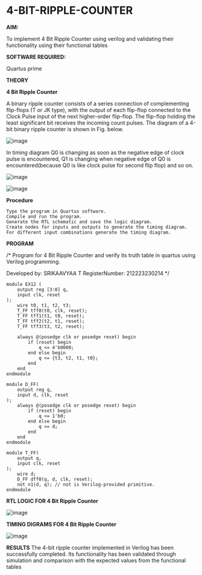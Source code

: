 # 4-BIT-RIPPLE-COUNTER

**AIM:**

To implement  4 Bit Ripple Counter using verilog and validating their functionality using their functional tables

**SOFTWARE REQUIRED:**

Quartus prime

**THEORY**

**4 Bit Ripple Counter**

A binary ripple counter consists of a series connection of complementing flip-flops (T or JK type), with the output of each flip-flop connected to the Clock Pulse input of the next higher-order flip-flop. The flip-flop holding the least significant bit receives the incoming count pulses. The diagram of a 4-bit binary ripple counter is shown in Fig. below.

![image](https://github.com/naavaneetha/4-BIT-RIPPLE-COUNTER/assets/154305477/cb4b74d4-31ab-4359-95d0-d22e67daba13)

In timing diagram Q0 is changing as soon as the negative edge of clock pulse is encountered, Q1 is changing when negative edge of Q0 is encountered(because Q0 is like clock pulse for second flip flop) and so on.

![image](https://github.com/naavaneetha/4-BIT-RIPPLE-COUNTER/assets/154305477/a573a7d6-014e-4e54-93e6-e2ac9530960b)

![image](https://github.com/naavaneetha/4-BIT-RIPPLE-COUNTER/assets/154305477/85e1958a-2fc1-49bb-9a9f-d58ccbf3663c)

**Procedure**

```
Type the program in Quartus software.
Compile and run the program.
Generate the RTL schematic and save the logic diagram.
Create nodes for inputs and outputs to generate the timing diagram.
For different input combinations generate the timing diagram.
```

**PROGRAM**

/* Program for 4 Bit Ripple Counter and verify its truth table in quartus using Verilog programming.

 Developed by: SRIKAAVYAA T RegisterNumber: 212223230214
*/

```
module EX12 (
    output reg [3:0] q,
    input clk, reset
);
    wire t0, t1, t2, t3;
    T_FF tff0(t0, clk, reset);
    T_FF tff1(t1, t0, reset);
    T_FF tff2(t2, t1, reset);
    T_FF tff3(t3, t2, reset);

    always @(posedge clk or posedge reset) begin
        if (reset) begin
            q <= 4'b0000;
        end else begin
            q <= {t3, t2, t1, t0};
        end
    end
endmodule

module D_FF(
    output reg q,
    input d, clk, reset
);
    always @(posedge clk or posedge reset) begin
        if (reset) begin
            q <= 1'b0;
        end else begin
            q <= d;
        end
    end
endmodule

module T_FF(
    output q,
    input clk, reset
);
    wire d;
    D_FF dff0(q, d, clk, reset);
    not n1(d, q); // not is Verilog-provided primitive.
endmodule

```

**RTL LOGIC FOR 4 Bit Ripple Counter**

![image](https://github.com/user-attachments/assets/338c01bf-4b1b-404e-86b3-2d1386952db9)

**TIMING DIGRAMS FOR 4 Bit Ripple Counter**

![image](https://github.com/user-attachments/assets/5976eccd-b552-4045-8f7f-545e8371e16c)

**RESULTS**
The 4-bit ripple counter implemented in Verilog has been successfully completed. Its functionality has been validated through simulation and comparison with the expected values from the functional tables
